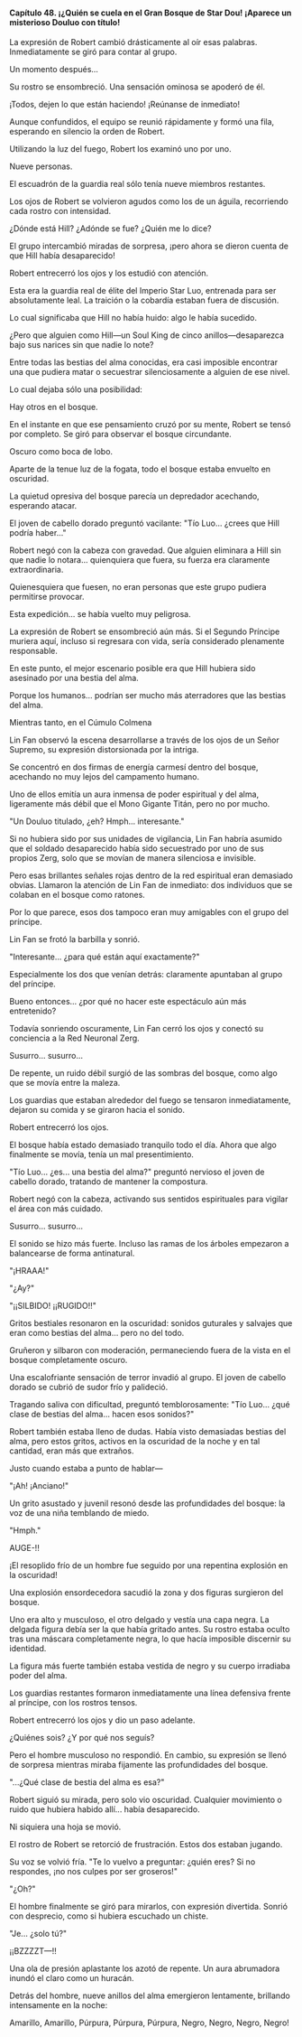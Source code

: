 
#### Capítulo 48. ¡¿Quién se cuela en el Gran Bosque de Star Dou! ¡Aparece un misterioso Douluo con título!


La expresión de Robert cambió drásticamente al oír esas palabras. Inmediatamente se giró para contar al grupo.

Un momento después...

Su rostro se ensombreció. Una sensación ominosa se apoderó de él.

¡Todos, dejen lo que están haciendo! ¡Reúnanse de inmediato!

Aunque confundidos, el equipo se reunió rápidamente y formó una fila, esperando en silencio la orden de Robert.

Utilizando la luz del fuego, Robert los examinó uno por uno.

Nueve personas.

El escuadrón de la guardia real sólo tenía nueve miembros restantes.

Los ojos de Robert se volvieron agudos como los de un águila, recorriendo cada rostro con intensidad.

¿Dónde está Hill? ¿Adónde se fue? ¿Quién me lo dice?

El grupo intercambió miradas de sorpresa, ¡pero ahora se dieron cuenta de que Hill había desaparecido!

Robert entrecerró los ojos y los estudió con atención.

Esta era la guardia real de élite del Imperio Star Luo, entrenada para ser absolutamente leal. La traición o la cobardía estaban fuera de discusión.

Lo cual significaba que Hill no había huido: algo le había sucedido.

¿Pero que alguien como Hill—un Soul King de cinco anillos—desaparezca bajo sus narices sin que nadie lo note?

Entre todas las bestias del alma conocidas, era casi imposible encontrar una que pudiera matar o secuestrar silenciosamente a alguien de ese nivel.

Lo cual dejaba sólo una posibilidad:

Hay otros en el bosque.

En el instante en que ese pensamiento cruzó por su mente, Robert se tensó por completo. Se giró para observar el bosque circundante.

Oscuro como boca de lobo.

Aparte de la tenue luz de la fogata, todo el bosque estaba envuelto en oscuridad.

La quietud opresiva del bosque parecía un depredador acechando, esperando atacar.

El joven de cabello dorado preguntó vacilante: "Tío Luo... ¿crees que Hill podría haber..."

Robert negó con la cabeza con gravedad. Que alguien eliminara a Hill sin que nadie lo notara... quienquiera que fuera, su fuerza era claramente extraordinaria.

Quienesquiera que fuesen, no eran personas que este grupo pudiera permitirse provocar.

Esta expedición... se había vuelto muy peligrosa.

La expresión de Robert se ensombreció aún más. Si el Segundo Príncipe muriera aquí, incluso si regresara con vida, sería considerado plenamente responsable.

En este punto, el mejor escenario posible era que Hill hubiera sido asesinado por una bestia del alma.

Porque los humanos... podrían ser mucho más aterradores que las bestias del alma.

Mientras tanto, en el Cúmulo Colmena

Lin Fan observó la escena desarrollarse a través de los ojos de un Señor Supremo, su expresión distorsionada por la intriga.

Se concentró en dos firmas de energía carmesí dentro del bosque, acechando no muy lejos del campamento humano.

Uno de ellos emitía un aura inmensa de poder espiritual y del alma, ligeramente más débil que el Mono Gigante Titán, pero no por mucho.

"Un Douluo titulado, ¿eh? Hmph... interesante."

Si no hubiera sido por sus unidades de vigilancia, Lin Fan habría asumido que el soldado desaparecido había sido secuestrado por uno de sus propios Zerg, solo que se movían de manera silenciosa e invisible.

Pero esas brillantes señales rojas dentro de la red espiritual eran demasiado obvias. Llamaron la atención de Lin Fan de inmediato: dos individuos que se colaban en el bosque como ratones.

Por lo que parece, esos dos tampoco eran muy amigables con el grupo del príncipe.

Lin Fan se frotó la barbilla y sonrió.

"Interesante... ¿para qué están aquí exactamente?"

Especialmente los dos que venían detrás: claramente apuntaban al grupo del príncipe.

Bueno entonces... ¿por qué no hacer este espectáculo aún más entretenido?

Todavía sonriendo oscuramente, Lin Fan cerró los ojos y conectó su conciencia a la Red Neuronal Zerg.

Susurro... susurro...

De repente, un ruido débil surgió de las sombras del bosque, como algo que se movía entre la maleza.

Los guardias que estaban alrededor del fuego se tensaron inmediatamente, dejaron su comida y se giraron hacia el sonido.

Robert entrecerró los ojos.

El bosque había estado demasiado tranquilo todo el día. Ahora que algo finalmente se movía, tenía un mal presentimiento.

"Tío Luo... ¿es... una bestia del alma?" preguntó nervioso el joven de cabello dorado, tratando de mantener la compostura.

Robert negó con la cabeza, activando sus sentidos espirituales para vigilar el área con más cuidado.

Susurro... susurro...

El sonido se hizo más fuerte. Incluso las ramas de los árboles empezaron a balancearse de forma antinatural.

"¡HRAAA!"

"¿Ay?"

"¡¡SILBIDO! ¡¡RUGIDO!!"

Gritos bestiales resonaron en la oscuridad: sonidos guturales y salvajes que eran como bestias del alma... pero no del todo.

Gruñeron y silbaron con moderación, permaneciendo fuera de la vista en el bosque completamente oscuro.

Una escalofriante sensación de terror invadió al grupo. El joven de cabello dorado se cubrió de sudor frío y palideció.

Tragando saliva con dificultad, preguntó temblorosamente: "Tío Luo... ¿qué clase de bestias del alma... hacen esos sonidos?"

Robert también estaba lleno de dudas. Había visto demasiadas bestias del alma, pero estos gritos, activos en la oscuridad de la noche y en tal cantidad, eran más que extraños.

Justo cuando estaba a punto de hablar—

"¡Ah! ¡Anciano!"

Un grito asustado y juvenil resonó desde las profundidades del bosque: la voz de una niña temblando de miedo.

"Hmph."

AUGE-!!

¡El resoplido frío de un hombre fue seguido por una repentina explosión en la oscuridad!

Una explosión ensordecedora sacudió la zona y dos figuras surgieron del bosque.

Uno era alto y musculoso, el otro delgado y vestía una capa negra. La delgada figura debía ser la que había gritado antes. Su rostro estaba oculto tras una máscara completamente negra, lo que hacía imposible discernir su identidad.

La figura más fuerte también estaba vestida de negro y su cuerpo irradiaba poder del alma.

Los guardias restantes formaron inmediatamente una línea defensiva frente al príncipe, con los rostros tensos.

Robert entrecerró los ojos y dio un paso adelante.

¿Quiénes sois? ¿Y por qué nos seguís?

Pero el hombre musculoso no respondió. En cambio, su expresión se llenó de sorpresa mientras miraba fijamente las profundidades del bosque.

"...¿Qué clase de bestia del alma es esa?"

Robert siguió su mirada, pero solo vio oscuridad. Cualquier movimiento o ruido que hubiera habido allí... había desaparecido.

Ni siquiera una hoja se movió.

El rostro de Robert se retorció de frustración. Estos dos estaban jugando.

Su voz se volvió fría. "Te lo vuelvo a preguntar: ¿quién eres? Si no respondes, ¡no nos culpes por ser groseros!"

"¿Oh?"

El hombre finalmente se giró para mirarlos, con expresión divertida. Sonrió con desprecio, como si hubiera escuchado un chiste.

"Je... ¿solo tú?"

¡¡BZZZZT—!!

Una ola de presión aplastante los azotó de repente. Un aura abrumadora inundó el claro como un huracán.

Detrás del hombre, nueve anillos del alma emergieron lentamente, brillando intensamente en la noche:

Amarillo, Amarillo, Púrpura, Púrpura, Púrpura, Negro, Negro, Negro, Negro!